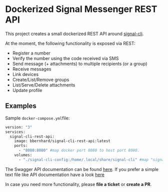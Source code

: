 # Dockerized Signal Messenger REST API

This project creates a small dockerized REST API around [signal-cli](https://github.com/AsamK/signal-cli).

At the moment, the following functionality is exposed via REST:

- Register a number
- Verify the number using the code received via SMS
- Send message (+ attachments) to multiple recipients (or a group)
- Receive messages
- Link devices
- Create/List/Remove groups
- List/Serve/Delete attachments
- Update profile

## Examples

Sample `docker-compose.yml`file:

```sh
version: "3"
services:
  signal-cli-rest-api:
    image: bbernhard/signal-cli-rest-api:latest
    ports:
      - "8080:8080" #map docker port 8080 to host port 8080.
    volumes:
      - "./signal-cli-config:/home/.local/share/signal-cli" #map "signal-cli-config" folder on host system into docker container. the folder contains the password and cryptographic keys when a new number is registered

```

The Swagger API documentation can be found [here](https://bbernhard.github.io/signal-cli-rest-api/). If you prefer a simple text file like API documentation have a look [here](https://github.com/bbernhard/signal-cli-rest-api/blob/master/doc/EXAMPLES.md)

In case you need more functionality, please **file a ticket** or **create a PR**.

